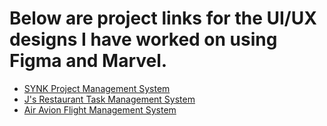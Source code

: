 # Below are project links for the UI/UX designs I have worked on using Figma and Marvel.

- [SYNK Project Management System](https://www.figma.com/design/jRYTNzo9M1GnBkCyooxyLN/SPM-Spring-25?node-id=135-638&t=eMINbpZY99dmFtMM-1) 
- [J's Restaurant Task Management System](https://www.figma.com/design/xBl4wrgJH0OejwlhlZr1bp/Automation-of-J-s-Restaurant---Group-1---Designed-by-Ryan-Tran-and-Shams-Hasan-2024?node-id=8-1010&t=CpkP2ZWzdz9XDgF2-1)
- [Air Avion Flight Management System]()
